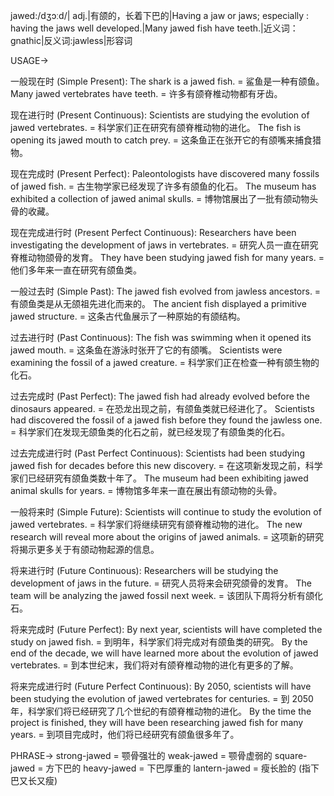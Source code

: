 jawed:/dʒɔːd/| adj.|有颌的，长着下巴的|Having a jaw or jaws; especially : having the jaws well developed.|Many jawed fish have teeth.|近义词：gnathic|反义词:jawless|形容词


USAGE->

一般现在时 (Simple Present):
The shark is a jawed fish. = 鲨鱼是一种有颌鱼。
Many jawed vertebrates have teeth. = 许多有颌脊椎动物都有牙齿。

现在进行时 (Present Continuous):
Scientists are studying the evolution of jawed vertebrates. = 科学家们正在研究有颌脊椎动物的进化。
The fish is opening its jawed mouth to catch prey. = 这条鱼正在张开它的有颌嘴来捕食猎物。

现在完成时 (Present Perfect):
Paleontologists have discovered many fossils of jawed fish. = 古生物学家已经发现了许多有颌鱼的化石。
The museum has exhibited a collection of jawed animal skulls. = 博物馆展出了一批有颌动物头骨的收藏。

现在完成进行时 (Present Perfect Continuous):
Researchers have been investigating the development of jaws in vertebrates. = 研究人员一直在研究脊椎动物颌骨的发育。
They have been studying jawed fish for many years. = 他们多年来一直在研究有颌鱼类。

一般过去时 (Simple Past):
The jawed fish evolved from jawless ancestors. = 有颌鱼类是从无颌祖先进化而来的。
The ancient fish displayed a primitive jawed structure. =  这条古代鱼展示了一种原始的有颌结构。

过去进行时 (Past Continuous):
The fish was swimming when it opened its jawed mouth. = 这条鱼在游泳时张开了它的有颌嘴。
Scientists were examining the fossil of a jawed creature. = 科学家们正在检查一种有颌生物的化石。

过去完成时 (Past Perfect):
The jawed fish had already evolved before the dinosaurs appeared. = 在恐龙出现之前，有颌鱼类就已经进化了。
Scientists had discovered the fossil of a jawed fish before they found the jawless one. = 科学家们在发现无颌鱼类的化石之前，就已经发现了有颌鱼类的化石。

过去完成进行时 (Past Perfect Continuous):
Scientists had been studying jawed fish for decades before this new discovery. = 在这项新发现之前，科学家们已经研究有颌鱼类数十年了。
The museum had been exhibiting jawed animal skulls for years. =  博物馆多年来一直在展出有颌动物的头骨。

一般将来时 (Simple Future):
Scientists will continue to study the evolution of jawed vertebrates. = 科学家们将继续研究有颌脊椎动物的进化。
The new research will reveal more about the origins of jawed animals. = 这项新的研究将揭示更多关于有颌动物起源的信息。

将来进行时 (Future Continuous):
Researchers will be studying the development of jaws in the future. = 研究人员将来会研究颌骨的发育。
The team will be analyzing the jawed fossil next week. = 该团队下周将分析有颌化石。

将来完成时 (Future Perfect):
By next year, scientists will have completed the study on jawed fish. = 到明年，科学家们将完成对有颌鱼类的研究。
By the end of the decade, we will have learned more about the evolution of jawed vertebrates. = 到本世纪末，我们将对有颌脊椎动物的进化有更多的了解。

将来完成进行时 (Future Perfect Continuous):
By 2050, scientists will have been studying the evolution of jawed vertebrates for centuries. = 到 2050 年，科学家们将已经研究了几个世纪的有颌脊椎动物的进化。
By the time the project is finished, they will have been researching jawed fish for many years. = 到项目完成时，他们将已经研究有颌鱼很多年了。


PHRASE->
strong-jawed = 颚骨强壮的
weak-jawed = 颚骨虚弱的
square-jawed = 方下巴的
heavy-jawed = 下巴厚重的
lantern-jawed = 瘦长脸的 (指下巴又长又瘦)
